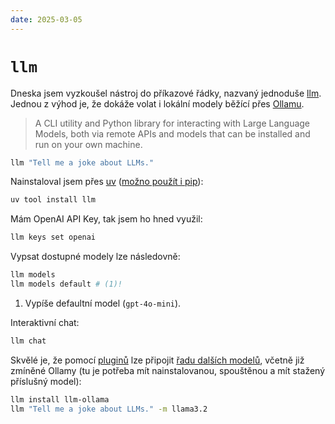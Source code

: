 ```yaml
---
date: 2025-03-05
---
```


# `llm`

Dneska jsem vyzkoušel nástroj do příkazové řádky, nazvaný jednoduše [llm](https://llm.datasette.io/en/stable/). Jednou z výhod je, že dokáže volat i lokální modely běžící přes [Ollamu](https://ollama.com/).

> A CLI utility and Python library for interacting with Large Language Models, both via remote APIs and models that can be installed and run on your own machine.
  
``` sh
llm "Tell me a joke about LLMs."
```

Nainstaloval jsem přes [uv](https://docs.astral.sh/uv/) ([možno použít i pip](https://llm.datasette.io/en/stable/setup.html#installation)):
``` sh
uv tool install llm
```

Mám OpenAI API Key, tak jsem ho hned využil:
``` sh
llm keys set openai
```

Vypsat dostupné modely lze následovně:
``` sh
llm models
llm models default # (1)!
```

1.  Vypíše defaultní model (`gpt-4o-mini`).

Interaktivní chat:
``` sh
llm chat
```

Skvělé je, že pomocí [pluginů](https://llm.datasette.io/en/stable/plugins/index.html) lze připojit [řadu dalších modelů](https://llm.datasette.io/en/stable/plugins/directory.html), včetně již zmíněné Ollamy (tu je potřeba mít nainstalovanou, spouštěnou a mít stažený příslušný model):
``` sh
llm install llm-ollama
llm "Tell me a joke about LLMs." -m llama3.2
```